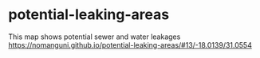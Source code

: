 # potential-leaking-areas
This map shows potential sewer and water leakages
https://nomanguni.github.io/potential-leaking-areas/#13/-18.0139/31.0554
